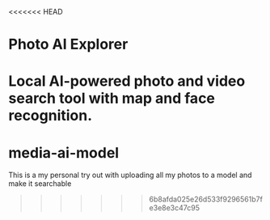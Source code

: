 <<<<<<< HEAD
# Photo AI Explorer

Local AI-powered photo and video search tool with map and face recognition.
=======
# media-ai-model
This is a my personal try out with uploading all my photos to a model and make it searchable
>>>>>>> 6b8afda025e26d533f9296561b7fe3e8e3c47c95

